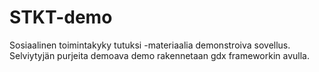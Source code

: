 # STKT-demo
Sosiaalinen toimintakyky tutuksi -materiaalia demonstroiva sovellus. Selviytyjän purjeita demoava demo rakennetaan gdx frameworkin avulla.
